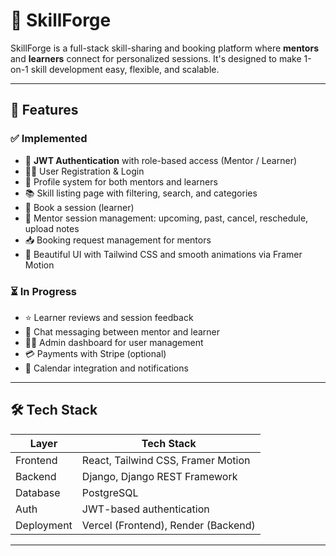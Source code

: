 # 🌟 SkillForge

SkillForge is a full-stack skill-sharing and booking platform where **mentors** and **learners** connect for personalized sessions. It's designed to make 1-on-1 skill development easy, flexible, and scalable.

---

## 🎯 Features

### ✅ Implemented
- 🔐 **JWT Authentication** with role-based access (Mentor / Learner)
- 🙋‍♂️ User Registration & Login
- 🧾 Profile system for both mentors and learners
- 📚 Skill listing page with filtering, search, and categories
- 📆 Book a session (learner)
- 🎫 Mentor session management: upcoming, past, cancel, reschedule, upload notes
- 📥 Booking request management for mentors
- 🎨 Beautiful UI with Tailwind CSS and smooth animations via Framer Motion

### ⏳ In Progress
- ⭐ Learner reviews and session feedback
- 💬 Chat messaging between mentor and learner
- 🧑‍💼 Admin dashboard for user management
- 💳 Payments with Stripe (optional)
- 📅 Calendar integration and notifications

---

## 🛠️ Tech Stack

| Layer     | Tech Stack                        |
|-----------|-----------------------------------|
| Frontend  | React, Tailwind CSS, Framer Motion |
| Backend   | Django, Django REST Framework     |
| Database  | PostgreSQL                        |
| Auth      | JWT-based authentication          |
| Deployment| Vercel (Frontend), Render (Backend) |

---
